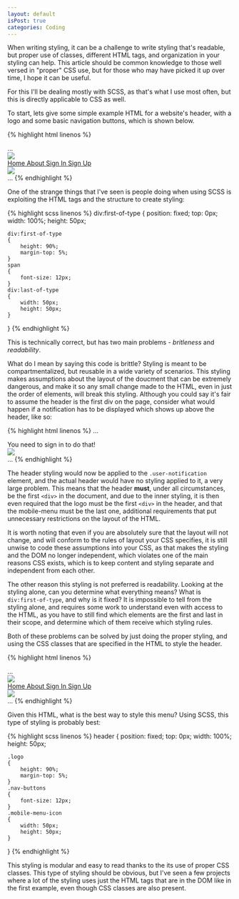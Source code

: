 ```yaml
---
layout: default
isPost: true
categories: Coding
---
```


When writing styling, it can be a challenge to write styling that's readable,
but proper use of classes, different HTML tags, and organization in your styling
can help. This article should be common knowledge to those well versed in "proper"
CSS use, but for those who may have picked it up over time, I hope it can be useful.

For this I'll be dealing mostly with SCSS, as that's what I use most often,
but this is directly applicable to CSS as well.

To start, lets give some simple example HTML for a website's header, with a logo
and some basic navigation buttons, which is shown below.

{% highlight html linenos %}
<html>
<head>...</head>
<body>
  <div>
    <div><img src="logo.png"></div>
    <!-- Navigation Menu -->
    <a href="/">
        <span>Home</span>
    </a>
    <a href="/about">
        <span>About</span>
    </a>
    <a href="/sign-in">
        <span>Sign In </span>
    </a>
    <a href="/sign-up">
        <span>Sign Up</span>
    </a>
    <div><img src="menu.png"></div>
  </div>
...
{% endhighlight %}

One of the strange things that I've seen is people doing when using SCSS is
exploiting the HTML tags and the structure to create styling:

{% highlight scss linenos %}
div:first-of-type
{
    position: fixed;
    top: 0px;
    width: 100%;
    height: 50px;

    div:first-of-type
    {
        height: 90%;
        margin-top: 5%;
    }
    span
    {
        font-size: 12px;
    }
    div:last-of-type
    {
        width: 50px;
        height: 50px;
    }
}
{% endhighlight %}

This is technically correct, but has two main problems - *britleness* and *readability*.

What do I mean by saying this code is brittle? Styling is meant to be compartmentalized,
but reusable in a wide variety of scenarios. This styling makes assumptions about the 
layout of the doucment that can be extremely dangerous, and make it so any small change
made to the HTML, even in just the order of elements, will break this styling. Although
you could say it's fair to assume the header is the first div on the page, consider what
would happen if a notification has to be displayed which shows up above the header, like
so:

{% highlight html linenos %}
...
  <div class="user-notification">You need to sign in to do that!</div>
  <div class="header">
    <div class="logo"><img src="logo.png"></div>
...
{% endhighlight %}

The header styling would now be applied to the `.user-notification` element, and the actual
header would have no styling applied to it, a very large problem. This means that the header
**must**, under all circumstances, be the first `<div>` in the document, and due to the inner
styling, it is then even required that the logo must be the first `<div>` in the header, and
that the mobile-menu must be the last one, additional requirements that put unnecessary
restrictions on the layout of the HTML.

It is worth noting that even if you are absolutely sure that the layout will not change, and
will conform to the rules of layout your CSS specifies, it is still unwise to code these 
assumptions into your CSS, as that makes the styling and the DOM no longer independent, which
violates one of the main reasons CSS exists, which is to keep content and styling separate
and independent from each other.

The other reason this styling is not preferred is readability. Looking at the styling alone,
can you determine what everything means? What is `div:first-of-type`, and why is it fixed?
It is impossible to tell from the styling alone, and requires some work to understand even
with access to the HTML, as you have to still find which elements are the first and last in
their scope, and determine which of them receive which styling rules.

Both of these problems can be solved by just doing the proper styling, and using the CSS
classes that are specified in the HTML to style the header.

{% highlight html linenos %}
<html>
<head>...</head>
<body>
  <div class="header">
    <div class="logo"><img src="logo.png"></div>
    <!-- Navigation Menu -->
    <a href="/">
        <span class="nav-buttons">Home</span>
    </a>
    <a href="/about">
        <span class="nav-buttons">About</span>
    </a>
    <a href="/sign-in">
        <span class="nav-buttons">Sign In </span>
    </a>
    <a href="/sign-up">
        <span class="nav-buttons">Sign Up</span>
    </a>
    <div class="mobile-menu-icon"><img src="menu.png"></div>
  </div>
...
{% endhighlight %}

Given this HTML, what is the best way to style this menu? Using SCSS, this
type of styling is probably best:

{% highlight scss linenos %}
header
{
    position: fixed;
    top: 0px;
    width: 100%;
    height: 50px;

    .logo
    {
        height: 90%;
        margin-top: 5%;
    }
    .nav-buttons
    {
        font-size: 12px;
    }
    .mobile-menu-icon
    {
        width: 50px;
        height: 50px;
    }
}
{% endhighlight %}

This styling is modular and easy to read thanks to the its use of proper CSS classes.
This type of styling should be obvious, but I've seen a few projects where a lot of the
styling uses just the HTML tags that are in the DOM like in the first example, even though
CSS classes are also present.